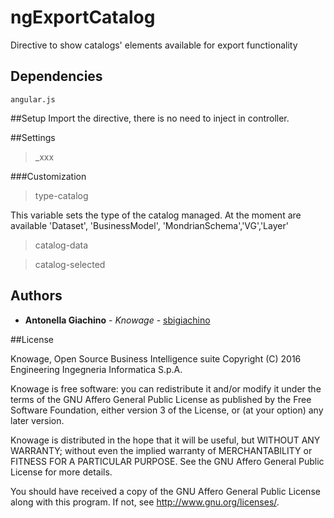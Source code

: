 # ngExportCatalog
Directive to show catalogs' elements available for export functionality

## Dependencies
```
angular.js
```


##Setup
Import the directive, there is no need to inject in controller.

##Settings
> _xxx



###Customization
> type-catalog

This variable sets the type of the catalog managed. At the moment are available 'Dataset', 'BusinessModel',
'MondrianSchema','VG','Layer'

> catalog-data

> catalog-selected

## Authors

* **Antonella Giachino** - *Knowage* - [sbigiachino](https://github.com/sbigiachino)

##License

Knowage, Open Source Business Intelligence suite
Copyright (C) 2016 Engineering Ingegneria Informatica S.p.A.

Knowage is free software: you can redistribute it and/or modify
it under the terms of the GNU Affero General Public License as published by
the Free Software Foundation, either version 3 of the License, or
 (at your option) any later version.

Knowage is distributed in the hope that it will be useful,
but WITHOUT ANY WARRANTY; without even the implied warranty of
MERCHANTABILITY or FITNESS FOR A PARTICULAR PURPOSE.  See the
GNU Affero General Public License for more details.

You should have received a copy of the GNU Affero General Public License
along with this program.  If not, see <http://www.gnu.org/licenses/>.